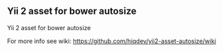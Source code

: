 Yii 2 asset for bower autosize
------------------------------

Yii 2 asset for bower autosize

For more info see wiki:
https://github.com/hiqdev/yii2-asset-autosize/wiki
